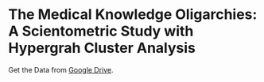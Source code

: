 # The Medical Knowledge Oligarchies: A Scientometric Study with Hypergrah Cluster Analysis

Get the Data from [Google Drive](https://drive.google.com/drive/folders/1LQe1NzLMbbNa9I2yIVqDfP3XkCWRXN7K?usp=share_link).